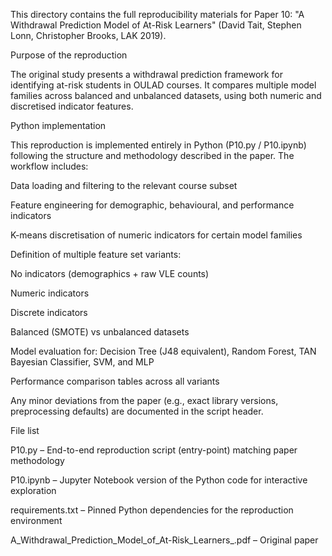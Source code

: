 This directory contains the full reproducibility materials for Paper 10: "A Withdrawal Prediction Model of At-Risk Learners" (David Tait, Stephen Lonn, Christopher Brooks, LAK 2019).

Purpose of the reproduction

The original study presents a withdrawal prediction framework for identifying at-risk students in OULAD courses. It compares multiple model families across balanced and unbalanced datasets, using both numeric and discretised indicator features.

Python implementation

This reproduction is implemented entirely in Python (P10.py / P10.ipynb) following the structure and methodology described in the paper. The workflow includes:

Data loading and filtering to the relevant course subset

Feature engineering for demographic, behavioural, and performance indicators

K-means discretisation of numeric indicators for certain model families

Definition of multiple feature set variants:

No indicators (demographics + raw VLE counts)

Numeric indicators

Discrete indicators

Balanced (SMOTE) vs unbalanced datasets

Model evaluation for: Decision Tree (J48 equivalent), Random Forest, TAN Bayesian Classifier, SVM, and MLP

Performance comparison tables across all variants

Any minor deviations from the paper (e.g., exact library versions, preprocessing defaults) are documented in the script header.

File list

P10.py – End-to-end reproduction script (entry-point) matching paper methodology

P10.ipynb – Jupyter Notebook version of the Python code for interactive exploration

requirements.txt – Pinned Python dependencies for the reproduction environment

A_Withdrawal_Prediction_Model_of_At-Risk_Learners_.pdf – Original paper